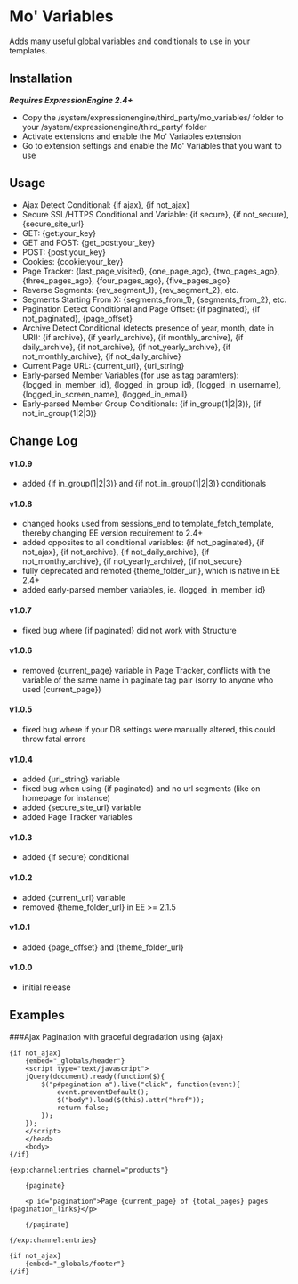 # Mo' Variables #

Adds many useful global variables and conditionals to use in your templates.

## Installation

***Requires ExpressionEngine 2.4+***

* Copy the /system/expressionengine/third_party/mo_variables/ folder to your /system/expressionengine/third_party/ folder
* Activate extensions and enable the Mo' Variables extension
* Go to extension settings and enable the Mo' Variables that you want to use

## Usage

* Ajax Detect Conditional: {if ajax}, {if not_ajax}
* Secure SSL/HTTPS Conditional and Variable: {if secure}, {if not_secure}, {secure_site_url}
* GET: {get:your_key}
* GET and POST: {get_post:your_key}
* POST: {post:your_key}
* Cookies: {cookie:your_key}
* Page Tracker: {last_page_visited}, {one_page_ago}, {two_pages_ago}, {three_pages_ago}, {four_pages_ago}, {five_pages_ago}
* Reverse Segments: {rev_segment_1}, {rev_segment_2}, etc.
* Segments Starting From X: {segments_from_1}, {segments_from_2}, etc.
* Pagination Detect Conditional and Page Offset: {if paginated}, {if not_paginated}, {page_offset}
* Archive Detect Conditional (detects presence of year, month, date in URI): {if archive}, {if yearly_archive}, {if monthly_archive}, {if daily_archive}, {if not_archive}, {if not_yearly_archive}, {if not_monthly_archive}, {if not_daily_archive}
* Current Page URL: {current_url}, {uri_string}
* Early-parsed Member Variables (for use as tag paramters): {logged_in_member_id}, {logged_in_group_id}, {logged_in_username}, {logged_in_screen_name}, {logged_in_email}
* Early-parsed Member Group Conditionals: {if in_group(1|2|3)}, {if not_in_group(1|2|3)}

## Change Log

#### v1.0.9

-	added {if in_group(1|2|3)} and {if not_in_group(1|2|3)} conditionals

#### v1.0.8

-   changed hooks used from sessions_end to template_fetch_template, thereby changing EE version requirement to 2.4+
-   added opposites to all conditional variables: {if not_paginated}, {if not_ajax}, {if not_archive}, {if not_daily_archive}, {if not_monthy_archive}, {if not_yearly_archive}, {if not_secure}
-   fully deprecated and remoted {theme_folder_url}, which is native in EE 2.4+
-   added early-parsed member variables, ie. {logged_in_member_id}

#### v1.0.7

-   fixed bug where {if paginated} did not work with Structure

#### v1.0.6

-   removed {current_page} variable in Page Tracker, conflicts with the variable of the same name in paginate tag pair (sorry to anyone who used {current_page})

#### v1.0.5

-   fixed bug where if your DB settings were manually altered, this could throw fatal errors

#### v1.0.4

-   added {uri_string} variable
-   fixed bug when using {if paginated} and no url segments (like on homepage for instance)
-   added {secure_site_url} variable
-   added Page Tracker variables

#### v1.0.3

-   added {if secure} conditional

#### v1.0.2

-   added {current_url} variable
-   removed {theme_folder_url} in EE >= 2.1.5

#### v1.0.1

-   added {page_offset} and {theme_folder_url}

#### v1.0.0

-   initial release

## Examples

###Ajax Pagination with graceful degradation using {ajax}

	{if not_ajax}
		{embed="_globals/header"}
		<script type="text/javascript">
		jQuery(document).ready(function($){
			$("p#pagination a").live("click", function(event){
				event.preventDefault();
				$("body").load($(this).attr("href"));
				return false;
			});
		});
		</script>
		</head>
		<body>
	{/if}
	
	{exp:channel:entries channel="products"}
	
		{paginate}
		
		<p id="pagination">Page {current_page} of {total_pages} pages {pagination_links}</p>
		
		{/paginate}
	
	{/exp:channel:entries}
	
	{if not_ajax}
		{embed="_globals/footer"}
	{/if}